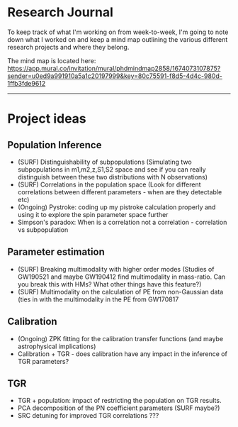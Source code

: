 # Research Journal 

To keep track of what I'm working on from week-to-week, I'm going to note down what I worked on and keep a mind map outlining the various different research projects and where they belong. 

The mind map is located here: https://app.mural.co/invitation/mural/phdmindmap2858/1674073107875?sender=u0ed9a991910a5a1c20197999&key=80c75591-f8d5-4d4c-980d-1ffb3fde9612

--------------------------------------------
# Project ideas 

## Population Inference

- (SURF) Distinguishability of subpopulations (Simulating two subpopulations in m1,m2,z,S1,S2 space and see if you can really distinguish between these two distributions with N observations) 
- (SURF) Correlations in the population space (Look for different correlations between different parameters - when are they detectable etc)
- (Ongoing) Pystroke: coding up my pistroke calculation properly and using it to explore the spin parameter space further
- Simpson's paradox: When is a correlation not a correlation - correlation vs subpopulation


## Parameter estimation
- (SURF) Breaking multimodality with higher order modes (Studies of GW190521 and maybe GW190412 find multimodality in mass-ratio. Can you break this with HMs? What other things have this feature?)
- (SURF) Multimodality on the calculation of PE from non-Gaussian data (ties in with the multimodality in the PE from GW170817


## Calibration 
- (Ongoing) ZPK fitting for the calibration transfer functions (and maybe astrophysical implications) 
- Calibration + TGR - does calibration have any impact in the inference of TGR parameters? 

## TGR
- TGR + population: impact of restricting the population on TGR results. 
- PCA decomposition of the PN coefficient parameters (SURF maybe?)
- SRC detuning for improved TGR correlations ??? 
